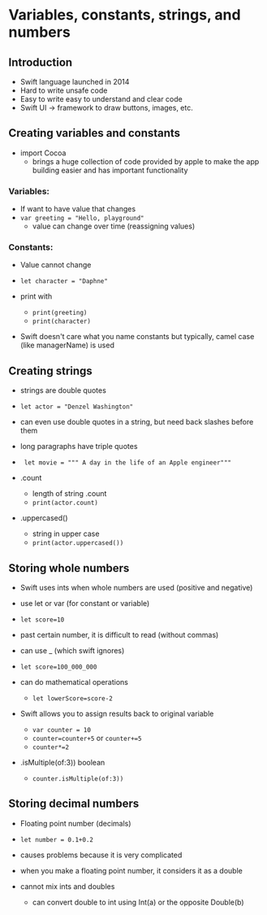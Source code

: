 # Variables, constants, strings, and numbers

## Introduction
- Swift language launched in 2014
- Hard to write unsafe code
- Easy to write easy to understand and clear code
- Swift UI -> framework to draw buttons, images, etc.
 
## Creating variables and constants
- import Cocoa
  - brings a huge collection of code provided by apple to make the app building easier and has important functionality
### Variables:
- If want to have value that changes
- `var greeting = "Hello, playground"`
    - value can change over time (reassigning values)
 
### Constants:
- Value cannot change
- `let character = "Daphne"`

- print with
    - `print(greeting)`
    - `print(character)`

- Swift doesn't care what you name constants but typically, camel case (like managerName) is used

## Creating strings
- strings are double quotes
- `let actor = "Denzel Washington"`
- can even use double quotes in a string, but need back slashes before them
- long paragraphs have triple quotes
- ` let movie = """ A day in the life of an Apple engineer"""`

- .count
    - length of string .count
    - `print(actor.count)`

- .uppercased()
    - string in upper case
    - `print(actor.uppercased())`

## Storing whole numbers
- Swift uses ints when whole numbers are used (positive and negative)
- use let or var (for constant or variable)

- `let score=10`

- past certain number, it is difficult to read (without commas)
- can use _ (which swift ignores)
- `let score=100_000_000`
  
- can do mathematical operations
    - `let lowerScore=score-2`

- Swift allows you to assign results back to original variable
    - `var counter = 10`
    - `counter=counter+5` or `counter+=5`
    - `counter*=2`
 
- .isMultiple(of:3)) boolean
    - `counter.isMultiple(of:3))`

## Storing decimal numbers
- Floating point number (decimals)
- `let number = 0.1+0.2`
- causes problems because it is very complicated

- when you make a floating point number, it considers it as a double

- cannot mix ints and doubles
    - can convert double to int using Int(a) or the opposite Double(b)
 

